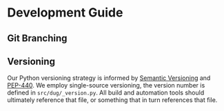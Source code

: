 # Development Guide

## Git Branching


## Versioning

Our Python versioning strategy is informed by 
[Semantic Versioning](https://semver.org/) and 
[PEP-440](https://www.python.org/dev/peps/pep-0440/). 
We employ single-source versioning, the version number is defined in `src/dug/_version.py`. 
All build and automation tools should ultimately reference that file, or something that in turn references that file.
